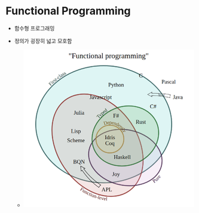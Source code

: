 # Functional Programming

- 함수형 프로그래밍

- 정의가 굉장히 넓고 모호함
  - ![Definition of Functional Programming](assets/definition-of-functional-programming.png)
